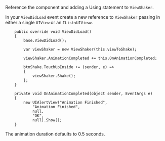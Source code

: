 Reference the component and adding a Using statement to `ViewShaker`.

In your `ViewDidLoad` event create a new reference to `ViewShaker` passing in either a single `UIView` or an `IList<UIView>`.

```
	public override void ViewDidLoad()
	{
		base.ViewDidLoad();

		var viewShaker = new ViewShaker(this.viewToShake);

		viewShaker.AnimationCompleted += this.OnAnimationCompleted;

		btnShake.TouchUpInside += (sender, e) => 
		{
			viewShaker.Shake();
		};		
	}
	
	private void OnAnimationCompleted(object sender, EventArgs e)
	{
	    new UIAlertView("Animation Finished", 
	        "Animation Finished", 
	        null, 
	        "OK", 
	        null).Show();
	}	
```

The animation duration defaults to 0.5 seconds. 